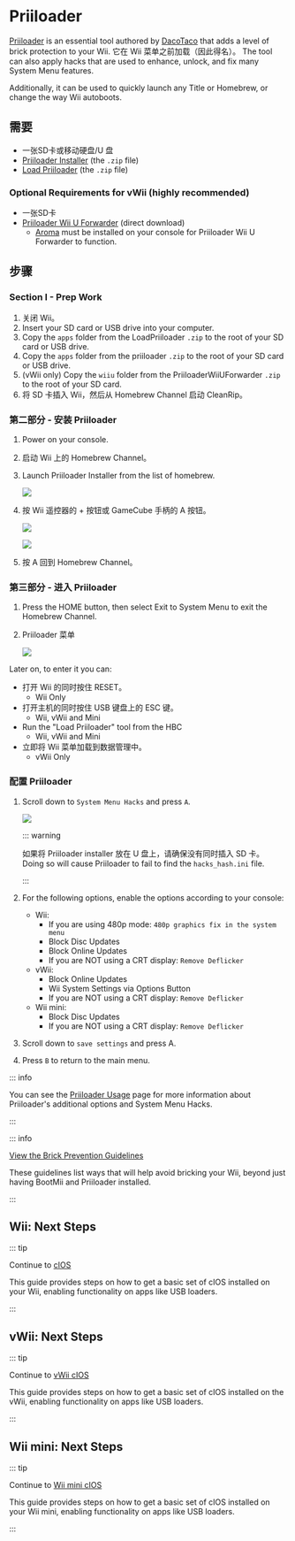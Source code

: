 # Priiloader

[Priiloader](https://github.com/DacoTaco/priiloader) is an essential tool authored by [DacoTaco](https://github.com/DacoTaco) that adds a level of brick protection to your Wii. 它在 Wii 菜单之前加载（因此得名）。 The tool can also apply hacks that are used to enhance, unlock, and fix many System Menu features.

Additionally, it can be used to quickly launch any Title or Homebrew, or change the way Wii autoboots.

## 需要

- 一张SD卡或移动硬盘/U 盘
- [Priiloader Installer](https://oscwii.org/library/app/priiloader) (the `.zip` file)
- [Load Priiloader](https://oscwii.org/library/app/loadpriiloader) (the `.zip` file)

### Optional Requirements for vWii (highly recommended)

- 一张SD卡
- [Priiloader Wii U Forwarder](https://github.com/DacoTaco/priiloader/releases/download/0.10.0/PriiloaderWiiUForwarder.zip) (direct download)
  - [Aroma](https://wiiu.hacks.guide/#/aroma/getting-started) must be installed on your console for Priiloader Wii U Forwarder to function.

## 步骤

### Section I - Prep Work

1. 关闭 Wii。
2. Insert your SD card or USB drive into your computer.
3. Copy the `apps` folder from the LoadPriiloader `.zip` to the root of your SD card or USB drive.
4. Copy the `apps` folder from the priiloader `.zip` to the root of your SD card or USB drive.
5. (vWii only) Copy the `wiiu` folder from the PriiloaderWiiUForwarder `.zip` to the root of your SD card.
6. 将 SD 卡插入 Wii，然后从 Homebrew Channel 启动 CleanRip。

### 第二部分 - 安装 Priiloader

1. Power on your console.

2. 启动 Wii 上的 Homebrew Channel。

3. Launch Priiloader Installer from the list of homebrew.

   ![](/images/hbc/priiloader-and-loadpriiloader.png)

4. 按 Wii 遥控器的 + 按钮或 GameCube 手柄的 A 按钮。

   ![](/images/priiloader/installer.png)

   ![](/images/priiloader/installing.png)

5. 按 A 回到 Homebrew Channel。

### 第三部分 - 进入 Priiloader

1. Press the HOME button, then select Exit to System Menu to exit the Homebrew Channel.
2. Priiloader 菜单

   ![](/images/priiloader/menu.png)

Later on, to enter it you can:

- 打开 Wii 的同时按住 RESET。
  - Wii Only
- 打开主机的同时按住 USB 键盘上的 ESC 键。
  - Wii, vWii and Mini
- Run the "Load Priiloader" tool from the HBC
  - Wii, vWii and Mini
- 立即将 Wii 菜单加载到数据管理中。
  - vWii Only

### 配置 Priiloader

1. Scroll down to `System Menu Hacks` and press `A`.

   ![](/images/priiloader/menu_hacks.png)

   ::: warning

   如果将 Priiloader installer 放在 U 盘上，请确保没有同时插入 SD 卡。 <br>
   Doing so will cause Priiloader to fail to find the `hacks_hash.ini` file.

   :::

2. For the following options, enable the options according to your console:
   - Wii:
     - If you are using 480p mode: `480p graphics fix in the system menu`
     - Block Disc Updates
     - Block Online Updates
     - If you are NOT using a CRT display: `Remove Deflicker`
   - vWii:
     - Block Online Updates
     - Wii System Settings via Options Button
     - If you are NOT using a CRT display: `Remove Deflicker`
   - Wii mini:
     - Block Disc Updates
     - If you are NOT using a CRT display: `Remove Deflicker`

3. Scroll down to `save settings` and press A.

4. Press `B` to return to the main menu.

::: info

You can see the [Priiloader Usage](priiloader-usage) page for more information about Priiloader's additional options and System Menu Hacks.

:::

::: info

[View the Brick Prevention Guidelines](bricks#brick-prevention)

These guidelines list ways that will help avoid bricking your Wii, beyond just having BootMii and Priiloader installed.

:::

## Wii: Next Steps

::: tip

Continue to [cIOS](cios)

This guide provides steps on how to get a basic set of cIOS installed on your Wii, enabling functionality on apps like USB loaders.

:::

## vWii: Next Steps

::: tip

Continue to [vWii cIOS](cios-vwii)

This guide provides steps on how to get a basic set of cIOS installed on the vWii, enabling functionality on apps like USB loaders.

:::

## Wii mini: Next Steps

::: tip

Continue to [Wii mini cIOS](cios-mini)

This guide provides steps on how to get a basic set of cIOS installed on your Wii mini, enabling functionality on apps like USB loaders.

:::
